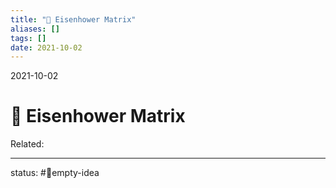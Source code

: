 ```yaml
---
title: "🔢 Eisenhower Matrix"
aliases: []
tags: []
date: 2021-10-02
---
```

2021-10-02
# 🔢 Eisenhower Matrix
Related:
___
status: #💭empty-idea